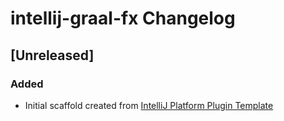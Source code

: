 <!-- Keep a Changelog guide -> https://keepachangelog.com -->

# intellij-graal-fx Changelog

## [Unreleased]
### Added
- Initial scaffold created from [IntelliJ Platform Plugin Template](https://github.com/JetBrains/intellij-platform-plugin-template)
